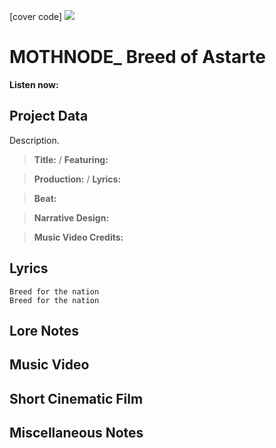 [cover code] ![](57175019_319474918741616_8502199518755923887_n.jpg)

# MOTHNODE_ Breed of Astarte

**Listen now:** 

## Project Data

Description.

> **Title:**  / **Featuring:** 

> **Production:**  / **Lyrics:** 

> **Beat:**

> **Narrative Design:**

> **Music Video Credits:**


## Lyrics

```
Breed for the nation
Breed for the nation

```

## Lore Notes

## Music Video

## Short Cinematic Film

## Miscellaneous Notes
